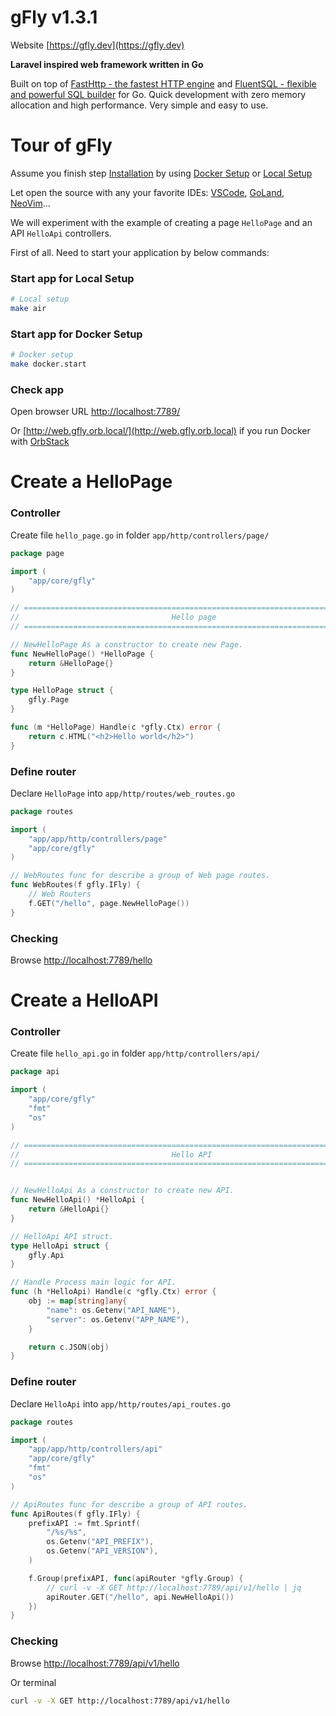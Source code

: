 # gFly v1.3.1

Website [https://gfly.dev](https://gfly.dev)

**Laravel inspired web framework written in Go**

Built on top of [FastHttp - the fastest HTTP engine](https://github.com/valyala/fasthttp) and [FluentSQL - flexible and powerful SQL builder](https://github.com/jiveio/fluentsql) for Go. Quick development with zero memory allocation and high performance. Very simple and easy to use.

# Tour of gFly

Assume you finish step [Installation](https://doc.gfly.dev/docs/01-greeting-start/01-01-01.installation/) by using [Docker Setup](https://doc.gfly.dev/docs/01-greeting-start/01-01-01.installation/#i-docker-setup) or [Local Setup](https://doc.gfly.dev/docs/01-greeting-start/01-01-01.installation/#ii-local-setup)

Let open the source with any your favorite IDEs: [VSCode](https://code.visualstudio.com/), [GoLand](https://www.jetbrains.com/go/), [NeoVim](https://neovim.io/)...

We will experiment with the example of creating a page `HelloPage` and an API `HelloApi` controllers.

First of all. Need to start your application by below commands:

### Start app for Local Setup
```bash
# Local setup
make air
```

### Start app for Docker Setup
```bash
# Docker setup
make docker.start
```

### Check app

Open browser URL [http://localhost:7789/](http://localhost:7789/)

Or [http://web.gfly.orb.local/](http://web.gfly.orb.local) if you run Docker with [OrbStack](https://orbstack.dev)


# Create a HelloPage

### Controller

Create file `hello_page.go` in folder `app/http/controllers/page/`

```go
package page

import (
    "app/core/gfly"
)

// ===============================================================================
//                                  Hello page
// ===============================================================================

// NewHelloPage As a constructor to create new Page.
func NewHelloPage() *HelloPage {
    return &HelloPage{}
}

type HelloPage struct {
    gfly.Page
}

func (m *HelloPage) Handle(c *gfly.Ctx) error {
    return c.HTML("<h2>Hello world</h2>")
}
```

### Define router

Declare `HelloPage` into `app/http/routes/web_routes.go`

```go
package routes

import (
    "app/app/http/controllers/page"
    "app/core/gfly"
)

// WebRoutes func for describe a group of Web page routes.
func WebRoutes(f gfly.IFly) {
    // Web Routers
    f.GET("/hello", page.NewHelloPage())
}

```

### Checking

Browse [http://localhost:7789/hello](http://localhost:7789/hello)

# Create a HelloAPI


### Controller

Create file `hello_api.go` in folder `app/http/controllers/api/`

```go
package api

import (
	"app/core/gfly"
	"fmt"
	"os"
)

// ===============================================================================
//                                  Hello API
// ===============================================================================


// NewHelloApi As a constructor to create new API.
func NewHelloApi() *HelloApi {
	return &HelloApi{}
}

// HelloApi API struct.
type HelloApi struct {
	gfly.Api
}

// Handle Process main logic for API.
func (h *HelloApi) Handle(c *gfly.Ctx) error {
	obj := map[string]any{
		"name": os.Getenv("API_NAME"),
		"server": os.Getenv("APP_NAME"),
	}

	return c.JSON(obj)
}
```

### Define router

Declare `HelloApi` into `app/http/routes/api_routes.go`

```go
package routes

import (
	"app/app/http/controllers/api"
	"app/core/gfly"
	"fmt"
	"os"
)

// ApiRoutes func for describe a group of API routes.
func ApiRoutes(f gfly.IFly) {
	prefixAPI := fmt.Sprintf(
		"/%s/%s",
		os.Getenv("API_PREFIX"),
		os.Getenv("API_VERSION"),
	)

	f.Group(prefixAPI, func(apiRouter *gfly.Group) {
		// curl -v -X GET http://localhost:7789/api/v1/hello | jq
		apiRouter.GET("/hello", api.NewHelloApi())
	})
}
```

### Checking

Browse [http://localhost:7789/api/v1/hello](http://localhost:7789/api/v1/hello)

Or terminal
```bash
curl -v -X GET http://localhost:7789/api/v1/hello
```
